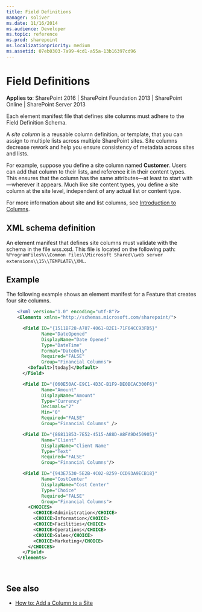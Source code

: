 ```yaml
---
title: Field Definitions
manager: soliver
ms.date: 11/16/2014
ms.audience: Developer
ms.topic: reference
ms.prod: sharepoint
ms.localizationpriority: medium
ms.assetid: 07eb0303-7a99-4cd1-a55a-13b16397cd96
---
```


# Field Definitions

**Applies to**: SharePoint 2016 | SharePoint Foundation 2013 | SharePoint Online | SharePoint Server 2013

Each element manifest file that defines site columns must adhere to the Field Definition Schema.

A *site column* is a reusable column definition, or template, that you can assign to multiple lists across multiple SharePoint sites. Site columns decrease rework and help you ensure consistency of metadata across sites and lists. 

For example, suppose you define a site column named **Customer**. Users can add that column to their lists, and reference it in their content types. This ensures that the column has the same attributes—at least to start with—wherever it appears. Much like site content types, you define a site column at the site level, independent of any actual list or content type.

For more information about site and list columns, see [Introduction to Columns](https://msdn.microsoft.com/library/ms450825(v=office.14).aspx).

## XML schema definition

An element manifest that defines site columns must validate with the schema in the file wss.xsd. This file is located on the following path: `%ProgramFiles%\\Common Files\\Microsoft Shared\\web server extensions\\15\\TEMPLATE\\XML`.

## Example

The following example shows an element manifest for a Feature that creates four site columns.

```XML 
    <?xml version="1.0" encoding="utf-8"?>
    <Elements xmlns="http://schemas.microsoft.com/sharepoint/">

      <Field ID="{1511BF28-A787-4061-B2E1-71F64CC93FD5}"
             Name="DateOpened"
             DisplayName="Date Opened"
             Type="DateTime"
             Format="DateOnly"
             Required="FALSE"
             Group="Financial Columns">
        <Default>[today]</Default>
      </Field>

      <Field ID="{060E50AC-E9C1-4D3C-B1F9-DE0BCAC300F6}"
             Name="Amount"
             DisplayName="Amount"
             Type="Currency"
             Decimals="2"
             Min="0"
             Required="FALSE"
             Group="Financial Columns" />

      <Field ID="{86811853-7E52-4515-A88D-A8FA9D450905}"
             Name="Client"
             DisplayName="Client Name"
             Type="Text"
             Required="FALSE"
             Group="Financial Columns"/>

      <Field ID="{943E7530-5E2B-4C02-8259-CCD93A9ECB18}"
             Name="CostCenter"
             DisplayName="Cost Center"
             Type="Choice"
             Required="FALSE"
             Group="Financial Columns">
        <CHOICES>
          <CHOICE>Administration</CHOICE>
          <CHOICE>Information</CHOICE>
          <CHOICE>Facilities</CHOICE>
          <CHOICE>Operations</CHOICE>
          <CHOICE>Sales</CHOICE>
          <CHOICE>Marketing</CHOICE>
        </CHOICES>
      </Field>
    </Elements>
```

<br/>

## See also

- [How to: Add a Column to a Site](https://msdn.microsoft.com/library/aa543203(v=office.14).aspx)








